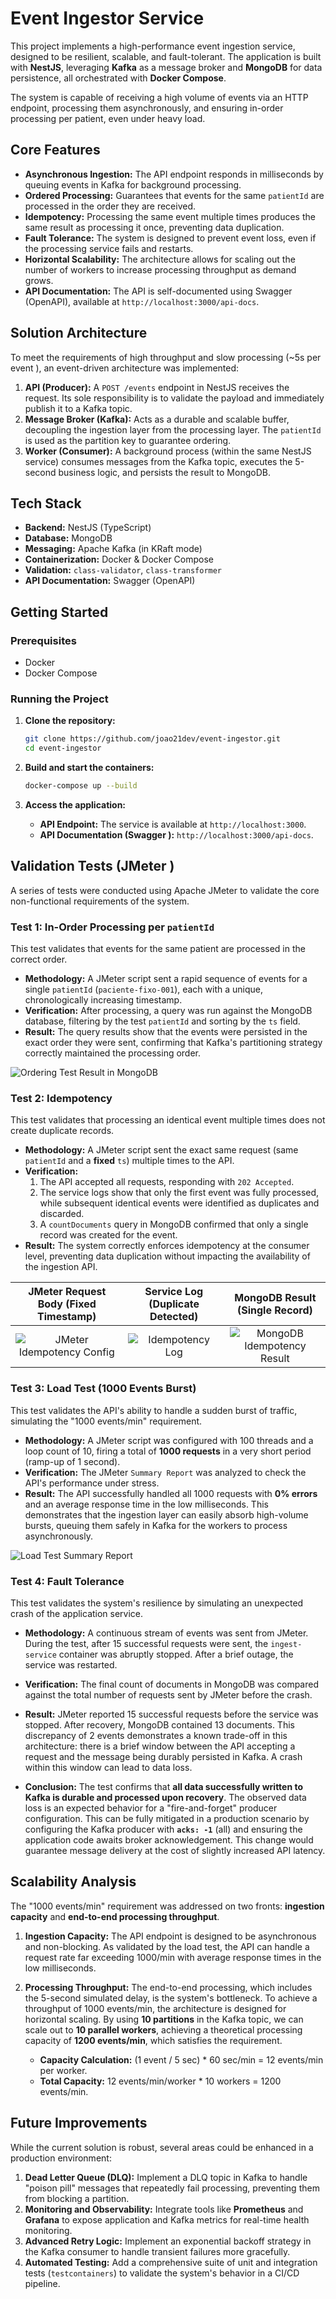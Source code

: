 # Event Ingestor Service

This project implements a high-performance event ingestion service, designed to be resilient, scalable, and fault-tolerant. The application is built with **NestJS**, leveraging **Kafka** as a message broker and **MongoDB** for data persistence, all orchestrated with **Docker Compose**.

The system is capable of receiving a high volume of events via an HTTP endpoint, processing them asynchronously, and ensuring in-order processing per patient, even under heavy load.

## Core Features

*   **Asynchronous Ingestion:** The API endpoint responds in milliseconds by queuing events in Kafka for background processing.
*   **Ordered Processing:** Guarantees that events for the same `patientId` are processed in the order they are received.
*   **Idempotency:** Processing the same event multiple times produces the same result as processing it once, preventing data duplication.
*   **Fault Tolerance:** The system is designed to prevent event loss, even if the processing service fails and restarts.
*   **Horizontal Scalability:** The architecture allows for scaling out the number of workers to increase processing throughput as demand grows.
*   **API Documentation:** The API is self-documented using Swagger (OpenAPI), available at `http://localhost:3000/api-docs`.

## Solution Architecture

To meet the requirements of high throughput and slow processing (~5s per event ), an event-driven architecture was implemented:

1.  **API (Producer):** A `POST /events` endpoint in NestJS receives the request. Its sole responsibility is to validate the payload and immediately publish it to a Kafka topic.
2.  **Message Broker (Kafka):** Acts as a durable and scalable buffer, decoupling the ingestion layer from the processing layer. The `patientId` is used as the partition key to guarantee ordering.
3.  **Worker (Consumer):** A background process (within the same NestJS service) consumes messages from the Kafka topic, executes the 5-second business logic, and persists the result to MongoDB.


## Tech Stack

*   **Backend:** NestJS (TypeScript)
*   **Database:** MongoDB
*   **Messaging:** Apache Kafka (in KRaft mode)
*   **Containerization:** Docker & Docker Compose
*   **Validation:** `class-validator`, `class-transformer`
*   **API Documentation:** Swagger (OpenAPI)

## Getting Started

### Prerequisites

*   Docker
*   Docker Compose

### Running the Project

1.  **Clone the repository:**
    ```bash
    git clone https://github.com/joao21dev/event-ingestor.git
    cd event-ingestor
    ```

2.  **Build and start the containers:**
    ```bash
    docker-compose up --build
    ```

3.  **Access the application:**
    *   **API Endpoint:** The service is available at `http://localhost:3000`.
    *   **API Documentation (Swagger ):** `http://localhost:3000/api-docs`.

## Validation Tests (JMeter )

A series of tests were conducted using Apache JMeter to validate the core non-functional requirements of the system.

### Test 1: In-Order Processing per `patientId`

This test validates that events for the same patient are processed in the correct order.

*   **Methodology:** A JMeter script sent a rapid sequence of events for a single `patientId` (`paciente-fixo-001`), each with a unique, chronologically increasing timestamp.
*   **Verification:** After processing, a query was run against the MongoDB database, filtering by the test `patientId` and sorting by the `ts` field.
*   **Result:** The query results show that the events were persisted in the exact order they were sent, confirming that Kafka's partitioning strategy correctly maintained the processing order.

![Ordering Test Result in MongoDB]([https://ibb.co/DDhBJJDK])

### Test 2: Idempotency

This test validates that processing an identical event multiple times does not create duplicate records.

*   **Methodology:** A JMeter script sent the exact same request (same `patientId` and a **fixed** `ts`) multiple times to the API.
*   **Verification:**
    1.  The API accepted all requests, responding with `202 Accepted`.
    2.  The service logs show that only the first event was fully processed, while subsequent identical events were identified as duplicates and discarded.
    3.  A `countDocuments` query in MongoDB confirmed that only a single record was created for the event.
*   **Result:** The system correctly enforces idempotency at the consumer level, preventing data duplication without impacting the availability of the ingestion API.

| JMeter Request Body (Fixed Timestamp) | Service Log (Duplicate Detected) |  MongoDB Result (Single Record)   |
| :---: | :---: |:---------------------------------:|
| ![JMeter Idempotency Config]([https://ibb.co/39T3fvkF]) | ![Idempotency Log]([https://ibb.co/mF0pzFjR]) | ![MongoDB Idempotency Result]([https://ibb.co/9HnqsZR4]) |

### Test 3: Load Test (1000 Events Burst)

This test validates the API's ability to handle a sudden burst of traffic, simulating the "1000 events/min" requirement.

*   **Methodology:** A JMeter script was configured with 100 threads and a loop count of 10, firing a total of **1000 requests** in a very short period (ramp-up of 1 second).
*   **Verification:** The JMeter `Summary Report` was analyzed to check the API's performance under stress.
*   **Result:** The API successfully handled all 1000 requests with **0% errors** and an average response time in the low milliseconds. This demonstrates that the ingestion layer can easily absorb high-volume bursts, queuing them safely in Kafka for the workers to process asynchronously.

![Load Test Summary Report]([https://ibb.co/vxL8SCcb])

### Test 4: Fault Tolerance

This test validates the system's resilience by simulating an unexpected crash of the application service.

*   **Methodology:** A continuous stream of events was sent from JMeter. During the test, after 15 successful requests were sent, the `ingest-service` container was abruptly stopped. After a brief outage, the service was restarted.

*   **Verification:** The final count of documents in MongoDB was compared against the total number of requests sent by JMeter before the crash.

*   **Result:** JMeter reported 15 successful requests before the service was stopped. After recovery, MongoDB contained 13 documents. This discrepancy of 2 events demonstrates a known trade-off in this architecture: there is a brief window between the API accepting a request and the message being durably persisted in Kafka. A crash within this window can lead to data loss.

*   **Conclusion:** The test confirms that **all data successfully written to Kafka is durable and processed upon recovery**. The observed data loss is an expected behavior for a "fire-and-forget" producer configuration. This can be fully mitigated in a production scenario by configuring the Kafka producer with **`acks: -1`** (all) and ensuring the application code awaits broker acknowledgement. This change would guarantee message delivery at the cost of slightly increased API latency.


## Scalability Analysis

The "1000 events/min" requirement was addressed on two fronts: **ingestion capacity** and **end-to-end processing throughput**.

1.  **Ingestion Capacity:** The API endpoint is designed to be asynchronous and non-blocking. As validated by the load test, the API can handle a request rate far exceeding 1000/min with average response times in the low milliseconds.

2.  **Processing Throughput:** The end-to-end processing, which includes the 5-second simulated delay, is the system's bottleneck. To achieve a throughput of 1000 events/min, the architecture is designed for horizontal scaling. By using **10 partitions** in the Kafka topic, we can scale out to **10 parallel workers**, achieving a theoretical processing capacity of **1200 events/min**, which satisfies the requirement.

    *   **Capacity Calculation:** (1 event / 5 sec) * 60 sec/min = 12 events/min per worker.
    *   **Total Capacity:** 12 events/min/worker * 10 workers = 1200 events/min.

## Future Improvements

While the current solution is robust, several areas could be enhanced in a production environment:

1.  **Dead Letter Queue (DLQ):** Implement a DLQ topic in Kafka to handle "poison pill" messages that repeatedly fail processing, preventing them from blocking a partition.
2.  **Monitoring and Observability:** Integrate tools like **Prometheus** and **Grafana** to expose application and Kafka metrics for real-time health monitoring.
3.  **Advanced Retry Logic:** Implement an exponential backoff strategy in the Kafka consumer to handle transient failures more gracefully.
4.  **Automated Testing:** Add a comprehensive suite of unit and integration tests (`testcontainers`) to validate the system's behavior in a CI/CD pipeline.
